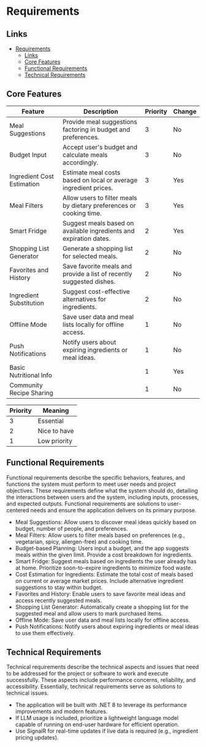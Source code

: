 # Requirements

## Links
- [Requirements](#requirements)
  - [Links](#links)
  - [Core Features](#core-features)
  - [Functional Requirements](#functional-requirements)
  - [Technical Requirements](#technical-requirements)

## Core Features

| **Feature**                   | **Description**                                                       | **Priority** | **Change**   |
|-------------------------------|-----------------------------------------------------------------------|--------------|--------------|
| Meal Suggestions              | Provide meal suggestions factoring in budget and preferences.         | 3            | No           |
| Budget Input                  | Accept user's budget and calculate meals accordingly.                 | 3            | No           |
| Ingredient Cost Estimation    | Estimate meal costs based on local or average ingredient prices.      | 3            | Yes          |
| Meal Filters                  | Allow users to filter meals by dietary preferences or cooking time.   | 3            | Yes          |
| Smart Fridge                  | Suggest meals based on available ingredients and expiration dates.    | 2            | Yes          |
| Shopping List Generator       | Generate a shopping list for selected meals.                          | 2            | No           |
| Favorites and History         | Save favorite meals and provide a list of recently suggested dishes.  | 2            | No           |
| Ingredient Substitution       | Suggest cost-effective alternatives for ingredients.                  | 2            | No           |
| Offline Mode                  | Save user data and meal lists locally for offline access.             | 1            | No           |
| Push Notifications            | Notify users about expiring ingredients or meal ideas.                | 1            | No           |
| Basic Nutritional Info            |                | 1            | Yes         |
| Community Recipe Sharing            |                | 1            | No          |

| **Priority** | **Meaning**    |
|--------------|----------------|
| 3            | Essential      |
| 2            | Nice to have   |
| 1            | Low priority   |

## Functional Requirements

Functional requirements describe the specific behaviors, features, and functions the system must perform to meet user needs and project objectives. These requirements define what the system should do, detailing the interactions between users and the system, including inputs, processes, and expected outputs. Functional requirements are solutions to user-centered needs and ensure the application delivers on its primary purpose.

- Meal Suggestions: Allow users to discover meal ideas quickly based on budget, number of people, and preferences.
- Meal Filters: Allow users to filter meals based on preferences (e.g., vegetarian, spicy, allergen-free) and cooking time.
- Budget-based Planning: Users input a budget, and the app suggests meals within the given limit. Provide a cost breakdown for ingredients.
- Smart Fridge: Suggest meals based on ingredients the user already has at home. Prioritize soon-to-expire ingredients to minimize food waste.
- Cost Estimation for Ingredients: Estimate the total cost of meals based on current or average market prices. Include alternative ingredient suggestions to stay within budget.
- Favorites and History: Enable users to save favorite meal ideas and access recently suggested meals.
- Shopping List Generator: Automatically create a shopping list for the suggested meal and allow users to mark purchased items.
- Offline Mode: Save user data and meal lists locally for offline access.
- Push Notifications: Notify users about expiring ingredients or meal ideas to use them effectively.

## Technical Requirements

Technical requirements describe the technical aspects and issues that need to be addressed for the project or software to work and execute successfully. These aspects include performance concerns, reliability, and accessibility. Essentially, technical requirements serve as solutions to technical issues.

- The application will be built with .NET 8 to leverage its performance improvements and modern features.
- If LLM usage is included, prioritize a lightweight language model capable of running on end-user hardware for efficient operation.
- Use SignalR for real-time updates if live data is required (e.g., ingredient pricing updates).